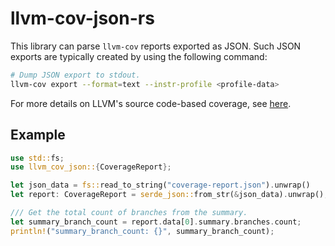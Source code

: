 # llvm-cov-json-rs
This library can parse `llvm-cov` reports exported as JSON.
Such JSON exports are typically created by using the following command:
```bash
# Dump JSON export to stdout.
llvm-cov export --format=text --instr-profile <profile-data>
```

For more details on LLVM's source code-based coverage, see [here](https://clang.llvm.org/docs/SourceBasedCodeCoverage.html).

## Example

```rust
use std::fs;
use llvm_cov_json::{CoverageReport};

let json_data = fs::read_to_string("coverage-report.json").unwrap()
let report: CoverageReport = serde_json::from_str(&json_data).unwrap();

/// Get the total count of branches from the summary.
let summary_branch_count = report.data[0].summary.branches.count;
println!("summary_branch_count: {}", summary_branch_count);
```